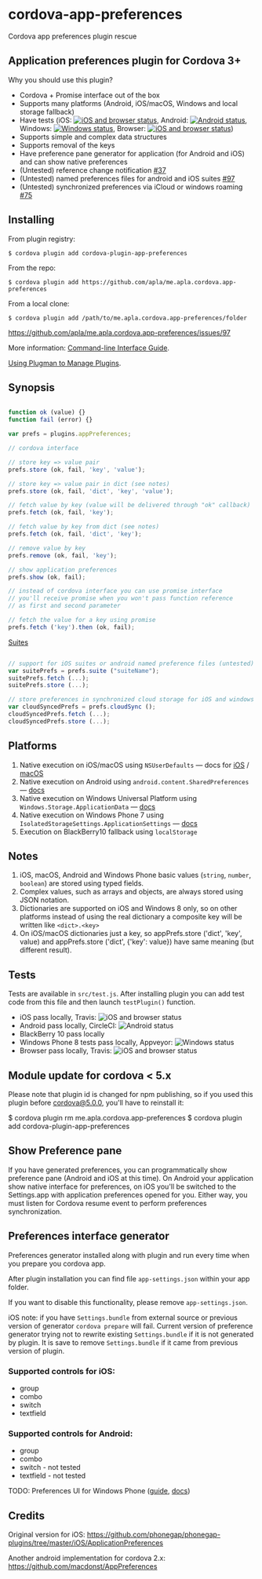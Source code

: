 # cordova-app-preferences

Cordova app preferences plugin rescue

Application preferences plugin for Cordova 3+
-----------------------

Why you should use this plugin?

 * Cordova + Promise interface out of the box
 * Supports many platforms (Android, iOS/macOS, Windows and local storage fallback)
 * Have tests
 (iOS: [![iOS and browser status](https://travis-ci.org/apla/me.apla.cordova.app-preferences.svg)](https://travis-ci.org/apla/me.apla.cordova.app-preferences),
 Android: [![Android status](https://circleci.com/gh/apla/me.apla.cordova.app-preferences.svg?&style=shield&circle-token=f3e5e46c1a698c62f0450bf1d25a3694d4f714c6)](https://circleci.com/gh/apla/me.apla.cordova.app-preferences),
 Windows: [![Windows status](https://ci.appveyor.com/api/projects/status/gl3qxq2o728sqbev?svg=true)](https://ci.appveyor.com/project/apla/me-apla-cordova-app-preferences),
 Browser: [![iOS and browser status](https://travis-ci.org/apla/me.apla.cordova.app-preferences.svg)](https://travis-ci.org/apla/me.apla.cordova.app-preferences))
 * Supports simple and complex data structures
 * Supports removal of the keys
 * Have preference pane generator for application (for Android and iOS) and can show native preferences
 * (Untested) reference change notification [#37](apla/me.apla.cordova.app-preferences#37)
 * (Untested) named preferences files for android and iOS suites [#97](apla/me.apla.cordova.app-preferences#97)
 * (Untested) synchronized preferences via iCloud or windows roaming [#75](apla/me.apla.cordova.app-preferences#75)

Installing
---

From plugin registry:

	$ cordova plugin add cordova-plugin-app-preferences

From the repo:

	$ cordova plugin add https://github.com/apla/me.apla.cordova.app-preferences

From a local clone:

	$ cordova plugin add /path/to/me.apla.cordova.app-preferences/folder


https://github.com/apla/me.apla.cordova.app-preferences/issues/97

More information:
[Command-line Interface Guide](http://cordova.apache.org/docs/en/edge/guide_cli_index.md.html#The%20Command-line%20Interface).

[Using Plugman to Manage Plugins](http://cordova.apache.org/docs/en/edge/guide_plugin_ref_plugman.md.html).


Synopsis
---

```javascript

function ok (value) {}
function fail (error) {}

var prefs = plugins.appPreferences;

// cordova interface

// store key => value pair
prefs.store (ok, fail, 'key', 'value');

// store key => value pair in dict (see notes)
prefs.store (ok, fail, 'dict', 'key', 'value');

// fetch value by key (value will be delivered through "ok" callback)
prefs.fetch (ok, fail, 'key');

// fetch value by key from dict (see notes)
prefs.fetch (ok, fail, 'dict', 'key');

// remove value by key
prefs.remove (ok, fail, 'key');

// show application preferences
prefs.show (ok, fail);

// instead of cordova interface you can use promise interface
// you'll receive promise when you won't pass function reference
// as first and second parameter

// fetch the value for a key using promise
prefs.fetch ('key').then (ok, fail);

```

[Suites](wiki/Suites)

```javascript

// support for iOS suites or android named preference files (untested)
var suitePrefs = prefs.suite ("suiteName");
suitePrefs.fetch (...);
suitePrefs.store (...);

// store preferences in synchronized cloud storage for iOS and windows
var cloudSyncedPrefs = prefs.cloudSync ();
cloudSyncedPrefs.fetch (...);
cloudSyncedPrefs.store (...);

```

Platforms
---
1. Native execution on iOS/macOS using `NSUserDefaults` — docs for [iOS](https://developer.apple.com/library/ios/documentation/Cocoa/Reference/Foundation/Classes/NSUserDefaults_Class/index.html) / [macOS](https://developer.apple.com/library/mac/documentation/Cocoa/Reference/Foundation/Classes/NSUserDefaults_Class/index.html)
1. Native execution on Android using `android.content.SharedPreferences` — [docs](https://developer.android.com/reference/android/content/SharedPreferences.html)
1. Native execution on Windows Universal Platform using `Windows.Storage.ApplicationData` — [docs](https://msdn.microsoft.com/en-us/windows.storage.applicationdata)
1. Native execution on Windows Phone 7 using `IsolatedStorageSettings.ApplicationSettings` — [docs](https://msdn.microsoft.com/library/system.io.isolatedstorage.isolatedstoragesettings.applicationsettings\(vs.95\).aspx)
1. Execution on BlackBerry10 fallback using `localStorage`

Notes
---
1. iOS, macOS, Android and Windows Phone basic values (`string`, `number`, `boolean`) are stored using typed fields.
1. Complex values, such as arrays and objects, are always stored using JSON notation.
1. Dictionaries are supported on iOS and Windows 8 only, so on other platforms instead of using the real dictionary a composite key will be written like `<dict>.<key>`
1. On iOS/macOS dictionaries just a key, so appPrefs.store ('dict', 'key', value) and appPrefs.store ('dict', {'key': value}) have same meaning (but different result).

Tests
---
Tests are available in `src/test.js`. After installing plugin you can add test code from this file and then launch `testPlugin()` function.

 * iOS pass locally, Travis: ![iOS and browser status](https://travis-ci.org/apla/me.apla.cordova.app-preferences.svg)
 * Android pass locally, CircleCI: ![Android status](https://circleci.com/gh/apla/me.apla.cordova.app-preferences.svg?&style=shield&circle-token=f3e5e46c1a698c62f0450bf1d25a3694d4f714c6)
 * BlackBerry 10 pass locally
 * Windows Phone 8 tests pass locally, Appveyor: ![Windows status](https://ci.appveyor.com/api/projects/status/gl3qxq2o728sqbev?svg=true)
 * Browser pass locally, Travis: ![iOS and browser status](https://travis-ci.org/apla/me.apla.cordova.app-preferences.svg)

Module update for cordova < 5.x
---

Please note that plugin id is changed for npm publishing, so if you used
this plugin before cordova@5.0.0, you'll have to reinstall it:

$ cordova plugin rm me.apla.cordova.app-preferences
$ cordova plugin add cordova-plugin-app-preferences


Show Preference pane
---

If you have generated preferences, you can programmatically show preference pane
(Android and iOS at this time). On Android your application show native interface for preferences,
on iOS you'll be switched to the Settings.app with application preferences opened for you.
Either way, you must listen for Cordova resume event to perform preferences synchronization.

Preferences interface generator
---

Preferences generator installed along with plugin and run every time when you prepare you cordova app.

After plugin installation you can find file `app-settings.json` within your app folder.

If you want to disable this functionality, please remove `app-settings.json`.

iOS note: if you have `Settings.bundle` from external source or previous version of generator
`cordova prepare` will fail. Current version of preference generator trying not to rewrite
existing `Settings.bundle` if it is not generated by plugin. It is save to remove `Settings.bundle`
if it came from previous version of plugin.

### Supported controls for iOS:

* group
* combo
* switch
* textfield

### Supported controls for Android:

* group
* combo
* switch - not tested
* textfield - not tested

TODO: Preferences UI for Windows Phone ([guide](http://blogs.msdn.com/b/glengordon/archive/2012/09/17/managing-settings-in-windows-phone-and-windows-8-store-apps.aspx), [docs](https://msdn.microsoft.com/en-US/library/windows/apps/ff769510\(v=vs.105\).aspx))

Credits
---

Original version for iOS:
https://github.com/phonegap/phonegap-plugins/tree/master/iOS/ApplicationPreferences

Another android implementation for cordova 2.x:
https://github.com/macdonst/AppPreferences

